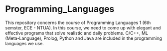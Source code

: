 # Programming_Languages

This repository concerns the course of Programming Languages 1 (6th semster, ECE - NTUA). In this course, we need to come up with elegant and effective programs that solve realistic and daily problems. C/C++, ML (Meta-Language), Prolog, Python and Java are included in the programming languages we use.
